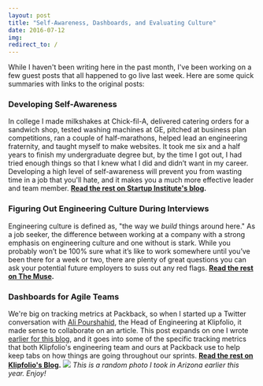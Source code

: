 ```yaml
---
layout: post
title: "Self-Awareness, Dashboards, and Evaluating Culture"
date: 2016-07-12
img: 
redirect_to: /
---
```

While I haven't been writing here in the past month, I've been working on a few guest posts that all happened to go live last week. Here are some quick summaries with links to the original posts:

### Developing Self-Awareness

In college I made milkshakes at Chick-fil-A, delivered catering orders for a sandwich shop, tested washing machines at GE, pitched at business plan competitions, ran a couple of half-marathons, helped lead an engineering fraternity, and taught myself to make websites. It took me six and a half years to finish my undergraduate degree but, by the time I got out, I had tried enough things so that I knew what I did and didn’t want in my career. Developing a high level of self-awareness will prevent you from wasting time in a job that you'll hate, and it makes you a much more effective leader and team member. **[Read the rest on Startup Institute's blog](http://blog.startupinstitute.com/2016-07-07-developing-self-awareness/).**

### Figuring Out Engineering Culture During Interviews

Engineering culture is defined as, "the way we _build_ things around here." As a job seeker, the difference between working at a company with a strong emphasis on engineering culture and one without is stark. While you probably won’t be 100% sure what it’s like to work somewhere until you’ve been there for a week or two, there are plenty of great questions you can ask your potential future employers to suss out any red flags. **[Read the rest on The Muse](https://www.themuse.com/advice/the-interview-questions-engineers-must-ask-to-figure-out-what-a-companys-cultures-really-like).**

### Dashboards for Agile Teams

We're big on tracking metrics at Packback, so when I started up a Twitter conversation with [Ali Pourshahid](https://twitter.com/ali_pourshahid), the Head of Engineering at Klipfolio, it made sense to collaborate on an article. This post expands on one I wrote [earlier for this blog](https://www.karllhughes.com/2016/sprint-tracking/), and it goes into some of the specific tracking metrics that both Klipfolio's engineering team and ours at Packback use to help keep tabs on how things are going throughout our sprints. **[Read the rest on Klipfolio's Blog](https://www.klipfolio.com/blog/how-dashboards-help-agile-software-development-teams).** ![](https://i.imgur.com/AGZW0YK.jpg) _This is a random photo I took in Arizona earlier this year. Enjoy!_

